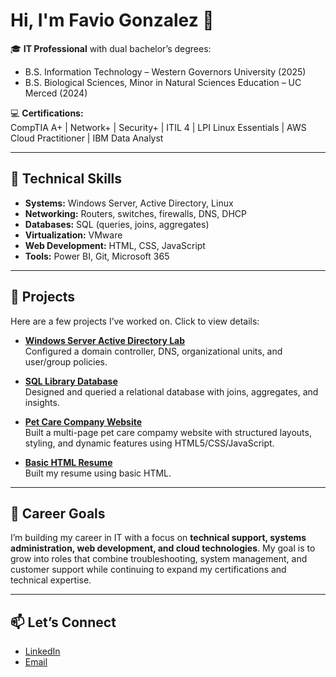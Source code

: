 # Hi, I'm Favio Gonzalez 👋

🎓 **IT Professional** with dual bachelor’s degrees:  
- B.S. Information Technology – Western Governors University (2025)  
- B.S. Biological Sciences, Minor in Natural Sciences Education – UC Merced (2024)  

💻 **Certifications:**  
CompTIA A+ | Network+ | Security+ | ITIL 4 | LPI Linux Essentials | AWS Cloud Practitioner | IBM Data Analyst  

---

## 🔧 Technical Skills
- **Systems:** Windows Server, Active Directory, Linux  
- **Networking:** Routers, switches, firewalls, DNS, DHCP  
- **Databases:** SQL (queries, joins, aggregates)  
- **Virtualization:** VMware  
- **Web Development:** HTML, CSS, JavaScript  
- **Tools:** Power BI, Git, Microsoft 365  

---

## 📂 Projects
Here are a few projects I’ve worked on. Click to view details:  

- [**Windows Server Active Directory Lab**](https://github.com/Favio101/IT_home_labs/blob/main/Active%20Directory%20in%20VM%20Lab.md)  
  Configured a domain controller, DNS, organizational units, and user/group policies.  

- [**SQL Library Database**](https://github.com/Favio101/IT_home_labs/blob/main/Sql%20Basic%20Library%20Project.sql) <br>
  Designed and queried a relational database with joins, aggregates, and insights.  

- [**Pet Care Company Website**](https://github.com/Favio101/Pet-Care-Website) <br>
  Built a multi-page pet care compamy website with structured layouts, styling, and dynamic features using HTML5/CSS/JavaScript.
  
- [**Basic HTML Resume**](https://github.com/Favio101/Basic-HTML-Resume) <br>
  Built my resume using basic HTML. 


---

## 🌱 Career Goals
I’m building my career in IT with a focus on **technical support, systems administration, web development, and cloud technologies**. My goal is to grow into roles that combine troubleshooting, system management, and customer support while continuing to expand my certifications and technical expertise.  

---

## 📫 Let’s Connect
- [LinkedIn](https://www.linkedin.com/in/favio-gonzalez-83487823a/)  
- [Email](mailto:favio.ggb@gmail.com)  
